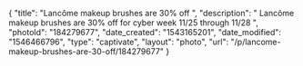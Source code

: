 {
    "title": "Lancôme makeup brushes are 30% off ",
    "description": " Lancôme makeup brushes are 30% off for cyber week 11\/25 through 11\/28 ",
    "photoId": "184279677",
    "date_created": "1543165201",
    "date_modified": "1546466796",
    "type": "captivate",
    "layout": "photo",
    "url": "\/p\/lancome-makeup-brushes-are-30-off\/184279677"
}